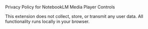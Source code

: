 Privacy Policy for NotebookLM Media Player Controls

This extension does not collect, store, or transmit any user data.
All functionality runs locally in your browser.

